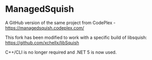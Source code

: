 ManagedSquish
=============

A GitHub version of the same project from CodePlex - https://managedsquish.codeplex.com/ 

This fork has been modified to work with a specific build of libsquish: https://github.com/xchellx/libSquish

C++/CLI is no longer required and .NET 5 is now used.